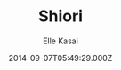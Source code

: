 ---
title: Shiori
github: https://github.com/ellekasai/shiori/
demo: https://ellekasai.github.io/shiori/
author: Elle Kasai
ssg:
  - Jekyll
cms:
  - No Cms
date: 2014-09-07T05:49:29.000Z
description: '[Unmaintained] A Bootstrap-based Jekyll Theme.'
stale: true
---
